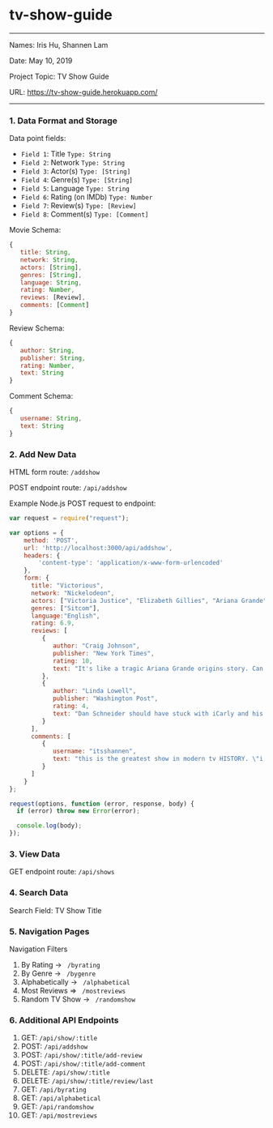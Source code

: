 # tv-show-guide

---

Names: Iris Hu, Shannen Lam

Date: May 10, 2019

Project Topic: TV Show Guide

URL: https://tv-show-guide.herokuapp.com/

---


### 1. Data Format and Storage

Data point fields:
- `Field 1`:     Title              `Type: String`
- `Field 2`:     Network            `Type: String`
- `Field 3`:     Actor(s)           `Type: [String]`
- `Field 4`:     Genre(s)           `Type: [String]`
- `Field 5`:     Language           `Type: String`
- `Field 6`:     Rating (on IMDb)   `Type: Number`
- `Field 7`:     Review(s)          `Type: [Review]`
- `Field 8`:     Comment(s)         `Type: [Comment]`

Movie Schema: 
```javascript
{
   title: String, 
   network: String,
   actors: [String],
   genres: [String],
   language: String,
   rating: Number,
   reviews: [Review],  
   comments: [Comment]
}
```

Review Schema: 
```javascript
{
   author: String, 
   publisher: String,
   rating: Number,
   text: String
}
```

Comment Schema: 
```javascript
{
   username: String, 
   text: String
}
```

### 2. Add New Data

HTML form route: `/addshow`

POST endpoint route: `/api/addshow`

Example Node.js POST request to endpoint: 
```javascript
var request = require("request");

var options = { 
    method: 'POST',
    url: 'http://localhost:3000/api/addshow',
    headers: { 
        'content-type': 'application/x-www-form-urlencoded' 
    },
    form: { 
      title: "Victorious", 
      network: "Nickelodeon",
      actors: ["Victoria Justice", "Elizabeth Gillies", "Ariana Grande", "Avan Jogia"],
      genres: ["Sitcom"],
      language:"English",
      rating: 6.9,
      reviews: [
         {
            author: "Craig Johnson",
            publisher: "New York Times", 
            rating: 10,
            text: "It's like a tragic Ariana Grande origins story. Can't wait for \"Sam and Cat\", the next addition in the ATU (Ariana TV Universe)!"
         },
         {
            author: "Linda Lowell",
            publisher: "Washington Post", 
            rating: 4,
            text: "Dan Schneider should have stuck with iCarly and his spaghetti tacos. The only good song was \"Make It Shine\"."
         }
      ],
      comments: [
         {
            username: "itsshannen",
            text: "this is the greatest show in modern tv HISTORY. \"i think we ALL sing\" -victoria justice (2014)"
         }
      ]
    } 
};

request(options, function (error, response, body) {
  if (error) throw new Error(error);

  console.log(body);
});
```

### 3. View Data

GET endpoint route: `/api/shows`

### 4. Search Data

Search Field: TV Show Title

### 5. Navigation Pages

Navigation Filters
1. By Rating -> `  /byrating  `
2. By Genre -> `  /bygenre  `
3. Alphabetically -> `  /alphabetical  `
4. Most Reviews => `  /mostreviews  `
5. Random TV Show -> `  /randomshow  `

### 6. Additional API Endpoints

1. GET: `/api/show/:title`
2. POST: ` /api/addshow `
3. POST: ` /api/show/:title/add-review `
4. POST: ` /api/show/:title/add-comment `
5. DELETE: ` /api/show/:title `
6. DELETE: ` /api/show/:title/review/last `
7. GET: ` /api/byrating ` 
8. GET: ` /api/alphabetical `
9. GET: ` /api/randomshow `
10. GET: ` /api/mostreviews `